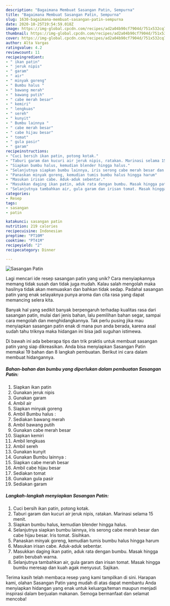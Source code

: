 ```yaml
---
description: "Bagaimana Membuat Sasangan Patin, Sempurna"
title: "Bagaimana Membuat Sasangan Patin, Sempurna"
slug: 1630-bagaimana-membuat-sasangan-patin-sempurna
date: 2020-10-25T19:54:59.018Z
image: https://img-global.cpcdn.com/recipes/ad2a04b90cf7904d/751x532cq70/sasangan-patin-foto-resep-utama.jpg
thumbnail: https://img-global.cpcdn.com/recipes/ad2a04b90cf7904d/751x532cq70/sasangan-patin-foto-resep-utama.jpg
cover: https://img-global.cpcdn.com/recipes/ad2a04b90cf7904d/751x532cq70/sasangan-patin-foto-resep-utama.jpg
author: Alta Vargas
ratingvalue: 4.2
reviewcount: 11
recipeingredient:
- " ikan patin"
- " jeruk nipis"
- " garam"
- " air"
- " minyak goreng"
- " Bumbu halus "
- " bawang merah"
- " bawang putih"
- " cabe merah besar"
- " kemiri"
- " lengkuas"
- " sereh"
- " kunyit"
- " Bumbu lainnya "
- " cabe merah besar"
- " cabe hijau besar"
- " tomat"
- " gula pasir"
- " garam"
recipeinstructions:
- "Cuci bersih ikan patin, potong kotak."
- "Taburi garam dan kucuri air jeruk nipis, ratakan. Marinasi selama 15 menit."
- "Siapkan bumbu halus, kemudian blender hingga halus."
- "Selanjutnya siapkan bumbu lainnya, iris serong cabe merah besar dan cabe hijau besar. Iris tomat. Sisihkan."
- "Panaskan minyak goreng, kemudian tumis bumbu halus hingga harum"
- "Masukan irisan cabe. Aduk-aduk sebentar."
- "Masukkan daging ikan patin, aduk rata dengan bumbu. Masak hingga patin berubah warna."
- "Selanjutnya tambahkan air, gula garam dan irisan tomat. Masak hingga bumbu meresap dan kuah agak menyusut. Sajikan."
categories:
- Resep
tags:
- sasangan
- patin

katakunci: sasangan patin 
nutrition: 219 calories
recipecuisine: Indonesian
preptime: "PT10M"
cooktime: "PT41M"
recipeyield: "2"
recipecategory: Dinner

---
```



![Sasangan Patin](https://img-global.cpcdn.com/recipes/ad2a04b90cf7904d/751x532cq70/sasangan-patin-foto-resep-utama.jpg)

Lagi mencari ide resep sasangan patin yang unik? Cara menyiapkannya memang tidak susah dan tidak juga mudah. Kalau salah mengolah maka hasilnya tidak akan memuaskan dan bahkan tidak sedap. Padahal sasangan patin yang enak selayaknya punya aroma dan cita rasa yang dapat memancing selera kita.

Banyak hal yang sedikit banyak berpengaruh terhadap kualitas rasa dari sasangan patin, mulai dari jenis bahan, lalu pemilihan bahan segar, sampai cara mengolah dan menghidangkannya. Tak perlu pusing jika mau menyiapkan sasangan patin enak di mana pun anda berada, karena asal sudah tahu triknya maka hidangan ini bisa jadi suguhan istimewa.




Di bawah ini ada beberapa tips dan trik praktis untuk membuat sasangan patin yang siap dikreasikan. Anda bisa menyiapkan Sasangan Patin memakai 19 bahan dan 8 langkah pembuatan. Berikut ini cara dalam membuat hidangannya.

<!--inarticleads1-->

##### Bahan-bahan dan bumbu yang diperlukan dalam pembuatan Sasangan Patin:

1. Siapkan  ikan patin
1. Gunakan  jeruk nipis
1. Gunakan  garam
1. Ambil  air
1. Siapkan  minyak goreng
1. Ambil  Bumbu halus :
1. Sediakan  bawang merah
1. Ambil  bawang putih
1. Gunakan  cabe merah besar
1. Siapkan  kemiri
1. Ambil  lengkuas
1. Ambil  sereh
1. Gunakan  kunyit
1. Gunakan  Bumbu lainnya :
1. Siapkan  cabe merah besar
1. Ambil  cabe hijau besar
1. Sediakan  tomat
1. Gunakan  gula pasir
1. Sediakan  garam




<!--inarticleads2-->

##### Langkah-langkah menyiapkan Sasangan Patin:

1. Cuci bersih ikan patin, potong kotak.
1. Taburi garam dan kucuri air jeruk nipis, ratakan. Marinasi selama 15 menit.
1. Siapkan bumbu halus, kemudian blender hingga halus.
1. Selanjutnya siapkan bumbu lainnya, iris serong cabe merah besar dan cabe hijau besar. Iris tomat. Sisihkan.
1. Panaskan minyak goreng, kemudian tumis bumbu halus hingga harum
1. Masukan irisan cabe. Aduk-aduk sebentar.
1. Masukkan daging ikan patin, aduk rata dengan bumbu. Masak hingga patin berubah warna.
1. Selanjutnya tambahkan air, gula garam dan irisan tomat. Masak hingga bumbu meresap dan kuah agak menyusut. Sajikan.




Terima kasih telah membaca resep yang kami tampilkan di sini. Harapan kami, olahan Sasangan Patin yang mudah di atas dapat membantu Anda menyiapkan hidangan yang enak untuk keluarga/teman maupun menjadi inspirasi dalam berjualan makanan. Semoga bermanfaat dan selamat mencoba!
